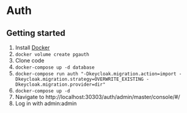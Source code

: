 # Auth

## Getting started

1. Install [Docker](https://www.docker.com/get-docker)
1. `docker volume create pgauth`
1. Clone code
1. `docker-compose up -d database`
1. `docker-compose run auth "-Dkeycloak.migration.action=import -Dkeycloak.migration.strategy=OVERWRITE_EXISTING -Dkeycloak.migration.provider=dir"`
1. `docker-compose up -d`
1. Navigate to http://localhost:30303/auth/admin/master/console/#/
1. Log in with admin:admin